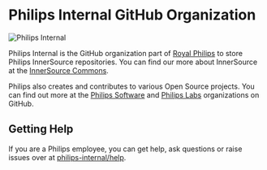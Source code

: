 # Philips Internal GitHub Organization

![Philips Internal](https://github.com/philips-internal/.github/blob/453285f91beb74a5f247bc3d1716ea55990b8526/profile/images/philips-banner.png)

Philips Internal is the GitHub organization part of [Royal Philips](https://www.philips.com) to store Philips InnerSource repositories. You can find our more about InnerSource at the [InnerSource Commons](https://innersourcecommons.org/).

Philips also creates and contributes to various Open Source projects. You can find out more at the [Philips Software](https://github.com/philips-software) and [Philips Labs](https://github.com/philips-labs) organizations on GitHub.

## Getting Help

If you are a Philips employee, you can get help, ask questions or raise issues over at [philips-internal/help](https://github.com/philips-internal/help/discussions).

